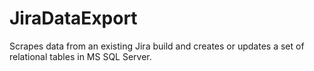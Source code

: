 # JiraDataExport
Scrapes data from an existing Jira build and creates or updates a set of relational tables in MS SQL Server. 
